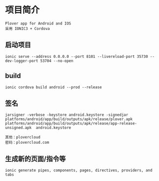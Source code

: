 # 项目简介

    Plover app for Android and IOS
    采用 IONIC3 + Cordova

## 启动项目

    ionic serve --address 0.0.0.0 --port 8101 --livereload-port 35730 --dev-logger-port 53704 --no-open

## build

    ionic cordova build android --prod --release

## 签名

    jarsigner -verbose -keystore android.keystore -signedjar platforms/android/app/build/outputs/apk/release/plover.apk platforms/android/app/build/outputs/apk/release/app-release-unsigned.apk  android.keystore

    其他：plovercloud
    密码：plovercloud.com

## 生成新的页面/指令等

    ionic generate pipes, components, pages, directives, providers, and tabs